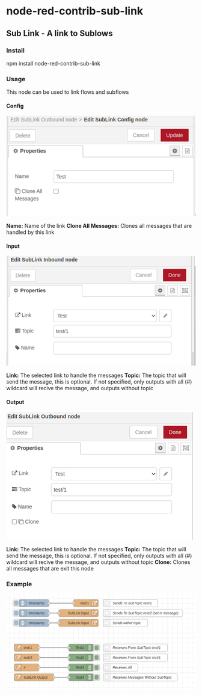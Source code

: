 # node-red-contrib-sub-link
## Sub Link - A link to Sublows

### Install

npm install node-red-contrib-sub-link


### Usage
This node can be used to link flows and subflows

#### Config
![Config](https://raw.githubusercontent.com/soloam/node-red-contrib-sub-link/alpha/resources/config.png)

**Name:** Name of the link
**Clone All Messages:** Clones all messages that are handled by this link

#### Input
![Input](https://raw.githubusercontent.com/soloam/node-red-contrib-sub-link/alpha/resources/input.png)

**Link:** The selected link to handle the messages
**Topic:** The topic that will send the message, this is optional. If not specified, only outputs with all (#) wildcard will recive the message, and outputs without topic

#### Output
![Input](https://raw.githubusercontent.com/soloam/node-red-contrib-sub-link/alpha/resources/output.png)

**Link:** The selected link to handle the messages
**Topic:** The topic that will send the message, this is optional. If not specified, only outputs with all (#) wildcard will recive the message, and outputs without topic
**Clone:** Clones all messages that are exit this node

### Example
![Input](https://raw.githubusercontent.com/soloam/node-red-contrib-sub-link/alpha/resources/example.png)